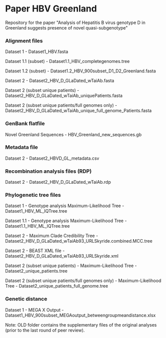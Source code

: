 # Paper HBV Greenland
Repository for the paper "Analysis of Hepatitis B virus genotype D in Greenland suggests presence of novel quasi-subgenotype"

### Alignment files

Dataset 1 - Dataset1_HBV.fasta

Dataset 1.1 (subset) - Dataset1.1_HBV_completegenomes.tree

Dataset 1.2 (subset) - Dataset1.2_HBV_900subset_D1_D2_Greenland.fasta

Dataset 2 - Dataset2_HBV_D_GLaDated_wTaiAb.fasta

Dataset 2 (subset unique patients) - Dataset2_HBV_D_GLaDated_wTaiAb_uniquePatients.fasta

Dataset 2 (subset unique patients/full genomes only) - Dataset2_HBV_D_GLaDated_wTaiAb_unique_full_genome_Patients.fasta

### GenBank flatfile

Novel Greenland Sequences - HBV_Greenland_new_sequences.gb

### Metadata file

Dataset 2 - Dataset2_HBVD_GL_metadata.csv

### Recombination analysis files (RDP)

Dataset 2 - Dataset2_HBV_D_GLaDated_wTaiAb.rdp

### Phylogenetic tree files

Dataset 1 - Genotype analysis Maximum-Likelihood Tree - Dataset1_HBV_ML_IQTree.tree

Dataset 1.1 - Genotype analysis Maximum-Likelihood Tree - Dataset1.1_HBV_ML_IQTree.tree

Dataset 2 - Maximum Clade Credibility Tree - Dataset2_HBV_D_GLaDated_wTaiAb93_URLSkyride.combined.MCC.tree

Dataset 2 - BEAST XML file - Dataset2_HBV_D_GLaDated_wTaiAb93_URLSkyride.xml

Dataset 2 (subset unique patients) - Maximum-Likelihood Tree - Dataset2_unique_patients.tree

Dataset 2 (subset unique patients/full genomes only) - Maximum-Likelihood Tree - Dataset2_unique_patients_full_genome.tree

### Genetic distance

Dataset 1 - MEGA X Output - Dataset1_HBV_900subset_MEGAoutput_betweengroupmeandistance.xlsx

Note: OLD folder contains the supplementary files of the original analyses (prior to the last round of peer review).



